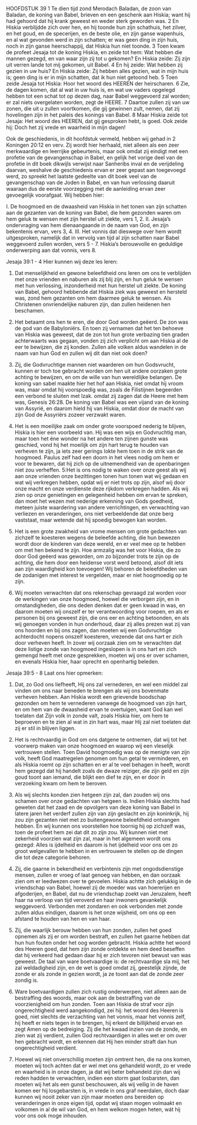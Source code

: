 HOOFDSTUK 39 
1 Te dien tijd zond Merodach Baladan, de zoon van Baladan, de koning van Babel, brieven en een geschenk aan Hiskia; want hij had gehoord dat hij krank geweest en weder sterk geworden was. 2 En Hiskia verblijdde zich over hen, en hij toonde hun zijn schathuis, het zilver, en het goud, en de specerijen, en de beste olie, en zijn ganse wapenhuis, en al wat gevonden werd in zijn schatten; er was geen ding in zijn huis, noch in zijn ganse heerschappij, dat Hiskia hun niet toonde. 3 Toen kwam de profeet Jesaja tot de koning Hiskia, en zeide tot hem: Wat hebben die mannen gezegd, en van waar zijn zij tot u gekomen? En Hiskia zeide: Zij zijn uit verren lande tot mij gekomen, uit Babel. 4 En hij zeide: Wat hebben zij gezien in uw huis? En Hiskia zeide: Zij hebben alles gezien, wat in mijn huis is; geen ding is er in mijn schatten, dat ik hun niet getoond heb. 5 Toen zeide Jesaja tot Hiskia: Hoor het woord des HEEREN der heirscharen. 6 Zie, de dagen komen, dat al wat in uw huis is, en wat uw vaders opgelegd hebben tot een schat tot op dezen dag, naar Babel weggevoerd zal worden; er zal niets overgelaten worden, zegt de HEERE. 7 Daartoe zullen zij van uw zonen, die uit u zullen voortkomen, die gij gewinnen zult, nemen, dat zij hovelingen zijn in het paleis des konings van Babel. 8 Maar Hiskia zeide tot Jesaja: Het woord des HEEREN, dat gij gesproken hebt, is goed. Ook zeide hij: Doch het zij vrede en waarheid in mijn dagen! 

Ook de geschiedenis, in dit hoofdstuk vermeld, hebben wij gehad in 2 Koningen 20:12 en verv. Zij wordt hier herhaald, niet alleen als een zeer merkwaardige en leerrijke gebeurtenis, maar ook omdat zij eindigt met een profetie van de gevangenschap in Babel, en gelijk het vorige deel van de profetie in dit boek dikwijls verwijst naar Sanheribs inval en de verijdeling daarvan, weshalve de geschiedenis ervan er zeer gepast aan toegevoegd werd, zo spreekt het laatste gedeelte van dit boek veel van de gevangenschap van de Joden in Babel, en van hun verlossing daaruit waaraan dus de eerste voorzegging met de aanleiding ervan zeer gevoegelijk voorafgaat. Wij hebben hier:

I. De hoogmoed en de dwaasheid van Hiskia in het tonen van zijn schatten aan de gezanten van de koning van Babel, die hem gezonden waren om hem geluk te wensen met zijn herstel uit ziekte, vers 1, 2. 
II. Jesaja’s ondervraging van hem dienaangaande in de naam van God, en zijn bekentenis ervan, vers 3, 4.
III. Het vonnis dat dieswege over hem wordt uitgesproken, namelijk dat in vervolg van tijd al zijn schatten naar Babel weggevoerd zullen worden, vers 5 - 7. Hiskia’s berouwvolle en geduldige onderwerping aan dat vonnis, vers 8. 

Jesaja 39:1 - 4 
Hier kunnen wij deze les leren:
1. Dat menselijkheid en gewone beleefdheid ons leren om ons te verblijden met onze vrienden en naburen als zij blij zijn, en hun geluk te wensen met hun verlossing, inzonderheid met hun herstel uit ziekte. De koning van Babel, gehoord hebbende dat Hiskia ziek was geweest en hersteld was, zond hem gezanten om hem daarmee geluk te wensen. Als Christenen onvriendelijke naburen zijn, dan zullen heidenen hen beschamen.

2. Het betaamt ons hen te eren, die door God worden geëerd. De zon was de god van de Babyloniërs. En toen zij vernamen dat het ten behoeve van Hiskia was geweest, dat de zon tot hun grote verbazing tien graden achterwaarts was gegaan, vonden zij zich verplicht om aan Hiskia al de eer te bewijzen, die zij konden. Zullen alle volken aldus wandelen in de naam van hun God en zullen wij dit dan niet ook doen? 

3. Zij, die Godvruchtige mannen niet waarderen om hun Godsvrucht, kunnen er toch toe gebracht worden om hen uit andere oorzaken grote achting te bewijzen, en om de wille van hun wereldlijke belangen. De koning van sabel maakte hier het hof aan Hiskia, niet omdat hij vroom was, maar omdat hij voorspoedig was, zoals de Filistijnen begeerden een verbond te sluiten met Izak. omdat zij zagen dat de Heere met hem was, Genesis 26:28. De koning van Babel was een vijand van de koning van Assyrië, en daarom hield hij van Hiskia, omdat door de macht van zijn God de Assyriërs zozeer verzwakt waren.

4. Het is een moeilijke zaak om onder grote voorspoed nederig te blijven, Hiskia is hier een voorbeeld van. Hij was een wijs en Godvruchtig man, maar toen het éne wonder na het andere ten zijnen gunste was geschied, vond hij het moeilijk om zijn hart terug te houden van verheven te zijn, ja iets zeer gerings lokte hem toen in de strik van de hoogmoed. Paulus zelf had een doorn in het vlees nodig om hem er voor te bewaren, dat hij zich op de uitnemendheid van de openbaringen niet zou verheffen. 5:Het is ons nodig te waken over onze geest als wij aan onze vrienden onze bezittingen tonen hun tonen wat wij gedaan en wat wij verkregen hebben, opdat wij er niet trots op zijn, alsof wij door onze macht en onze verdienste deze rijkdom verkregen hadden. Als wij zien op onze genietingen en gelegenheid hebben om ervan te spreken, dan moet het wezen met nederige erkenning van Gods goedheid, meteen juiste waardering van andere verrichtingen, en verwachting van verliezen en veranderingen, ons niet verbeeldende dat onze berg vaststaat, maar wetende dat hij spoedig bewogen kan worden.

6. Het is een grote zwakheid van vrome mensen om grote gedachten van zichzelf te koesteren wegens de beleefde achting, die hun bewezen wordt door de kinderen van deze wereld, en er veel mee op te hebben om met hen bekend te zijn. Hoe armzalig was het voor Hiskia, die zo door God geëerd was geworden, om zo bijzonder trots te zijn op de achting, die hem door een heidense vorst werd betoond, alsof dit iets aan zijn waardigheid kon toevoegen! Wij behoren de beleefdheden van de zodanigen met interest te vergelden, maar er niet hoogmoedig op te zijn.

7. Wij moeten verwachten dat ons rekenschap gevraagd zal worden voor de werkingen van onze hoogmoed, hoewel die verborgen zijn, en in omstandigheden, die ons deden denken dat er geen kwaad in was, en daarom moeten wij onszelf er ter verantwoording voor roepen, en als er personen bij ons geweest zijn, die ons eer en achting betoonden, en als wij genoegen vonden in hun onderhoud, daar zij alles prezen wat zij van ons hoorden en bij ons zagen, dan moeten wij een Godvruchtige achterdocht nopens onszelf koesteren, vrezende dat ons hart er zich door verheven heeft. In zover wij oorzaak zien om te verwachten dat deze listige zonde van hoogmoed ingeslopen is in ons hart en zich gemengd heeft met onze gesprekken, moeten wij ons er over schamen, en evenals Hiskia hier, haar oprecht en openhartig beleden. 

Jesaja 39:5 - 8 
Laat ons hier opmerken:
1. Dat, zo God ons liefheeft, Hij ons zal vernederen, en wel een middel zal vinden om ons naar beneden te brengen als wij ons bovenmate verheven hebben. Aan Hiskia wordt een grievende boodschap gezonden om hem te vernederen vanwege de hoogmoed van zijn hart, en om hem van de dwaasheid ervan te overtuigen, want God kan wel toelaten dat Zijn volk in zonde valt, zoals Hiskia hier, om hem te beproeven en te zien al wat in zin hart was, maar Hij zal niet toelaten dat zij er stil in blijven liggen.

2. Het is rechtvaardig in God om ons datgene te ontnemen, dat wij tot het voorwerp maken van onze hoogmoed en waarop wij een vleselijk vertrouwen stellen. Toen David hoogmoedig was op de menigte van zijn volk, heeft God maatregelen genomen om hun getal te verminderen, en als Hiskia roemt op zijn schatten en er al te veel behagen in heeft, wordt hem gezegd dat hij handelt zoals de dwaze reiziger, die zijn geld en zijn goud toont aan iemand, die blijkt een dief te zijn, en er door in verzoeking kwam om hem te beroven.

3. Als wij slechts konden zien hetgeen zijn zal, dan zouden wij ons schamen over onze gedachten van hetgeen is. Indien Hiskia slechts had geweten dat het zaad en de opvolgers van deze koning van Babel in latere jaren het verderf zullen zijn van zijn geslacht en zijn koninkrijk, hij zou zijn gezanten niet met zo buitengewone beleefdheid ontvangen hebben. En wij kunnen ons voorstellen hoe toornig hij op zichzelf was, toen de profeet hem zei dat dit zo zijn zou. Wij kunnen niet met zekerheid voorzien wat zijn zal, maar in het algemeen wordt ons gezegd: Alles is ijdelheid en daarom is het ijdelheid voor ons om zo groot welgevallen te hebben in en vertrouwen te stellen op de dingen die tot deze categorie behoren.

4. Zij, die gaarne in bekendheid en verbintenis zijn met ongodsdienstige mensen, zullen er vroeg of laat genoeg van hebben, en dan oorzaak zien om er leedwezen over te gevoelen. Hiskia achtte zich gelukkig in de vriendschap van Babel, hoewel zij de moeder was van hoererijen en afgoderijen, en Babel, dat nu de vriendschap zoekt van Jeruzalem, heeft haar na verloop van tijd veroverd en haar inwoners gevankelijk weggevoerd. Verbonden met zondaren en ook verbonden met zonde zullen aldus eindigen, daarom is het onze wijsheid, om ons op een afstand te houden van hen en van haar.

5. Zij, die waarlijk berouw hebben van hun zonden, zullen het goed opnemen als zij er om worden bestraft, en zullen het gaarne hebben dat hun hun fouten onder het oog worden gebracht. Hiskia achtte het woord des Heeren goed, dat hem zijn zonde ontdekte en hem deed beseffen dat hij verkeerd had gedaan daar hij er zich tevoren niet bewust van was geweest. De taal van ware boetvaardige is: de rechtvaardige sla mij, het zal weldadigheid zijn, en de wet is goed omdat zij, geestelijk zijnde, de zonde er als zonde in gezien wordt, ja ze toont aan dat de zonde zeer zondig is.

6. Ware boetvaardigen zullen zich rustig onderwerpen, niet alleen aan de bestraffing des woords, maar ook aan de bestraffing van de voorzienigheid om hun zonden. Toen aan Hiskia de straf voor zijn ongerechtigheid werd aangekondigd, zei hij: het woord des Heeren is goed, niet slechts de verzachting van het vonnis, maar het vonnis zelf, hij heeft er niets tegen in te brengen, hij erkent de billijkheid ervan en zegt Amen op de bedreiging. Zij die het kwaad inzien van de zonde, en zien wat zij verdient, zullen God rechtvaardigen in alles wet er om over hen gebracht wordt, en erkennen dat Hij hen minder straft dan hun ongerechtigheid verdient.

7. Hoewel wij niet onverschillig moeten zijn omtrent hen, die na ons komen, moeten wij toch achten dat er wel met ons gehandeld wordt, zo er vrede en waarheid is in onze dagen, ja dat wij beter behandeld zijn dan wij reden hadden te verwachten, indien een storm gaat losbarsten, dan moeten wij het als een gunst beschouwen, als wij veilig in de haven komen eer hij losgebarsten is, in vrede in ons graf neerdalen, doch daar kunnen wij nooit zeker van zijn maar moeten ons bereiden op veranderingen in onze eigen tijd, opdat wij staan mogen volmaakt en volkomen in al de wil van God, en hem welkom mogen heten, wát hij voor ons ook moge inhouden.

 
